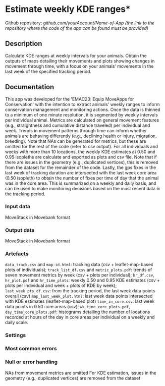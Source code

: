 # Estimate weekly KDE ranges*
Github repository: *github.com/yourAccount/Name-of-App* *(the link to the repository where the code of the app can be found must be provided)*

## Description
Calculate KDE ranges at weekly intervals for your animals. Obtain the outputs of maps detailing their movements and plots showing changes in movement through time, with a focus on your animals' movements in the last week of the specified tracking period.

## Documentation
This app was developed for the 'EMAC23: Equip MoveApps for Conservation' with the intention to extract animals' weekly ranges to inform conservation management and monitoring actions. Once the data is thinned to a minimum of one minute resolution, it is segmented by weekly intervals per individual animal. 
Metrics are calculated on general movement features (e.g., straightness and cumulative distance traveled) per individual and week. Trends in movement patterns through time can inform whether animals are behaving differently (e.g., declining health or injury, migration, breeding). Note that NAs can be generated for metrics, but these are omitted for the rest of the code (refer to csv output).
For all individuals and weeks with more than 10 locations, the weekly KDE estimates at 0.50 and 0.95 isopleths are calculate and exported as plots and csv file. Note that if there are issues in the geometry (e.g., duplicated vertices), this is removed from the dataset for the remainder of the code.
Lastly, the gps fixes in the last week of tracking duration are intersected with the last week core area (0.50 isopleth) to obtain the number of fixes per time of day that the animal was in the core area. This is summarized on a weekly and daily basis, and can be used to make monitoring decisions based on the most recent data in the tracking period.

### Input data
MoveStack in Movebank format

### Output data
MoveStack in Movebank format

### Artefacts
`data_track.csv` and `map-id.html`: tracking data (csv + leaflet-map-based plots of individuals); 
`track_list_df.csv` and `metric_plots.pdf`: trends of seven movement metrics by week (csv + plots per individual); 
`hr_df.csv`, `hr_plot.pdf` and `hr_time_plots`: weekly 0.50 and 0.95 KDE estimates (csv + plots per individual and week + plots of KDE by week);
`last_week_pts_df.csv`: from the tracking period, the last week data points overall (csv) 
`map_last_week_plot.html`: last week data points intersected with KDE estimates (leaflet-map-based plot)
`time_in_core.csv`: last week data points in 0.50 core areas (csv); 
`wk_time_core_plots.pdf`, `day_time_core_plots.pdf`: histograms detailing the number of locations recorded at hours of the day in core areas per individual on a weekly and daily scale.

### Settings 

### Most common errors

### Null or error handling
NAs from movement metrics are omitted
For KDE estimation, issues in the geometry (e.g., duplicated vertices) are removed from the dataset

